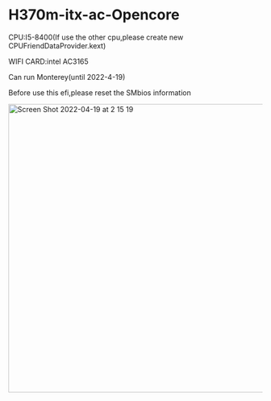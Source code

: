 # H370m-itx-ac-Opencore

CPU:I5-8400(If use the other cpu,please create new CPUFriendDataProvider.kext)

WIFI CARD:intel AC3165

Can run Monterey(until 2022-4-19) 

Before use this efi,please reset the SMbios information

<img width="572" alt="Screen Shot 2022-04-19 at 2 15 19" src="https://user-images.githubusercontent.com/23211072/163846163-f2efbbf9-ec7f-4ddb-8bfa-34fe5d39df7c.png">
